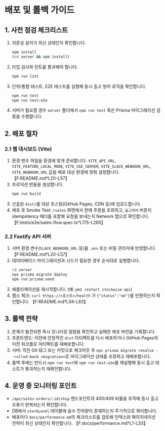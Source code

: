 # 배포 및 롤백 가이드

## 1. 사전 점검 체크리스트
1. 의존성 설치가 최신 상태인지 확인합니다.
   ```bash
   npm install
   (cd server && npm install)
   ```
2. 타입 검사와 린트를 통과해야 합니다.
   ```bash
   npm run lint
   ```
3. 단위/통합 테스트, E2E 테스트를 실행해 동시 출고 방어 로직을 확인합니다.
   ```bash
   npm run test
   npm run test:e2e
   ```
4. 서버가 필요할 경우 `server` 폴더에서 `npm run test` 혹은 Prisma 마이그레이션 검증을 수행합니다.

## 2. 배포 절차
### 2.1 웹 대시보드 (Vite)
1. 환경 변수 파일을 환경에 맞게 준비합니다. `VITE_API_URL`, `VITE_FEATURE_LOCAL_MODE`, `VITE_USE_SERVER`, `VITE_SLACK_WEBHOOK_URL`, `VITE_WEBHOOK_URL` 값을 배포 대상 환경에 맞춰 설정합니다. 【F:README.md†L20-L57】
2. 프로덕션 번들을 생성합니다.
   ```bash
   npm run build
   ```
3. 산출된 `dist/`를 대상 호스팅(GitHub Pages, CDN 등)에 업로드합니다.
4. 배포 후 Smoke Test: `/sales` 화면에서 판매 주문을 조회하고, `출고처리` 버튼이 idempotency 헤더를 포함해 요청을 보내는지 Network 탭으로 확인합니다. 【F:tests/e2e/sales-flow.spec.ts†L175-L265】

### 2.2 Fastify API 서버
1. 서버 환경 변수(`SLACK_WEBHOOK_URL` 등)를 `.env` 또는 비밀 관리자에 반영합니다. 【F:README.md†L20-L57】
2. 데이터베이스 마이그레이션과 시드가 필요한 경우 순서대로 실행합니다.
   ```bash
   cd server
   npx prisma migrate deploy
   npm run prisma:seed
   ```
3. 애플리케이션을 재시작합니다. (예: `pm2 restart stockwise-api`)
4. 헬스 체크: `curl https://<호스트>/health` 가 `{"status":"ok"}`를 반환하는지 확인합니다. 【F:README.md†L58-L83】

## 3. 롤백 전략
1. 문제가 발견되면 즉시 모니터링 알람을 확인하고 실패한 배포 버전을 기록합니다.
2. 프론트엔드: 이전에 안정적인 `dist` 아티팩트를 다시 배포하거나 GitHub Pages의 이전 워크플로 아티팩트를 재배포합니다.
3. 서버: 직전 Git 태그 또는 커밋으로 체크아웃 후 `npx prisma migrate resolve --rolled-back <migration>`로 마이그레이션 상태를 조정하고 재배포합니다.
4. 롤백 후에는 반드시 `npm run test`와 `npm run test:e2e`를 재실행해 동시 출고 테스트가 통과하는지 재확인합니다.

## 4. 운영 중 모니터링 포인트
- `/api/sales-orders/:id/ship` 엔드포인트의 400/409 비율을 추적해 동시 출고 오류가 반복되는지 확인합니다.
- DB에서 `stockLevel` 테이블에 음수 잔여량이 존재하는지 주기적으로 쿼리합니다.
- 배포마다 `docs/performance.md`의 체크리스트를 검토해 인덱스와 페이지네이션 전략이 최신 상태인지 확인합니다. 【F:docs/performance.md†L1-L33】
